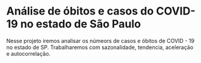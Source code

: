 # Análise de óbitos e casos do COVID-19 no estado de São Paulo

Nesse projeto iremos analisar os númeors de casos e óbitos de COVID - 19 no estado de SP. 
Trabalharemos com sazonalidade, tendencia, aceleração e autocorrelação.
